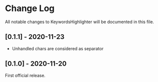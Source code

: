 # Change Log
All notable changes to KeywordsHighlighter will be documented in this file.

## [0.1.1] - 2020-11-23

- Unhandled chars are considered as separator

## [0.1.0] - 2020-11-20

First official release.
